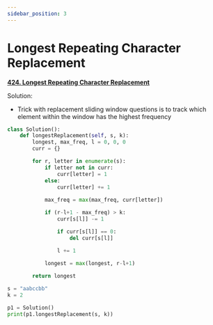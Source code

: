 ```yaml
---
sidebar_position: 3
---
```


# Longest Repeating Character Replacement

**[424. Longest Repeating Character Replacement](https://leetcode.com/problems/longest-repeating-character-replacement/)**

Solution:
 - Trick with replacement sliding window questions is to track which element within the window has the highest frequency

```python title="Output: 5"
class Solution():
    def longestReplacement(self, s, k):
        longest, max_freq, l = 0, 0, 0
        curr = {}

        for r, letter in enumerate(s):
            if letter not in curr:
                curr[letter] = 1
            else:
                curr[letter] += 1
            
            max_freq = max(max_freq, curr[letter])

            if (r-l+1 - max_freq) > k:
                curr[s[l]] -= 1

                if curr[s[l]] == 0:
                    del curr[s[l]]

                l += 1

            longest = max(longest, r-l+1)
        
        return longest

s = "aabccbb"
k = 2

p1 = Solution()
print(p1.longestReplacement(s, k))
```